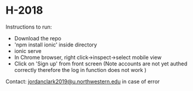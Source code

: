 
# H-2018

Instructions to run:
- Download the repo
- 'npm install ionic' inside directory
- ionic serve
- In Chrome browser, right click->inspect->select mobile view
- Click on 'Sign up' from front screen
(Note accounts are not yet authed correctly therefore the log in function does not work )

Contact: jordanclark2019@u.northwestern.edu in case of error

